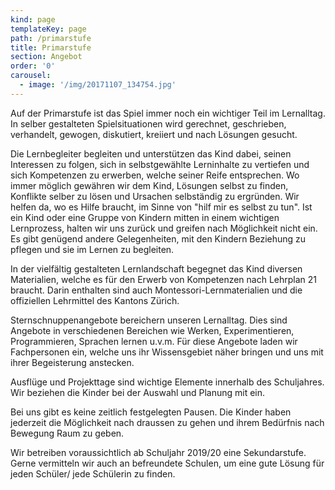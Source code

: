 ```yaml
---
kind: page
templateKey: page
path: /primarstufe
title: Primarstufe
section: Angebot
order: '0'
carousel:
  - image: '/img/20171107_134754.jpg'
---
```

Auf der Primarstufe ist das Spiel immer noch ein wichtiger Teil im Lernalltag. In selber gestalteten Spielsituationen wird gerechnet, geschrieben, verhandelt, gewogen, diskutiert, kreiiert und nach Lösungen gesucht. 

Die Lernbegleiter begleiten und unterstützen das Kind dabei, seinen Interessen zu folgen, sich in selbstgewählte Lerninhalte zu vertiefen und sich Kompetenzen zu erwerben, welche seiner Reife entsprechen. Wo immer möglich gewähren wir dem Kind, Lösungen selbst zu finden, Konflikte selber zu lösen und Ursachen selbständig zu ergründen. Wir helfen da, wo es Hilfe braucht, im Sinne von "hilf mir es selbst zu tun". Ist ein Kind oder eine Gruppe von Kindern mitten in einem wichtigen Lernprozess, halten wir uns zurück und greifen nach Möglichkeit nicht ein. Es gibt genügend andere Gelegenheiten, mit den Kindern Beziehung zu pflegen und sie im Lernen zu begleiten. 

In der vielfältig gestalteten Lernlandschaft begegnet das Kind diversen Materialien, welche es für den Erwerb von Kompetenzen nach Lehrplan 21 braucht. Darin enthalten sind auch Montessori-Lernmaterialien und die offiziellen Lehrmittel des Kantons Zürich.

Sternschnuppenangebote bereichern unseren Lernalltag. Dies sind Angebote in verschiedenen Bereichen wie Werken, Experimentieren, Programmieren, Sprachen lernen u.v.m. Für diese Angebote laden wir Fachpersonen ein, welche uns ihr Wissensgebiet näher bringen und uns mit ihrer Begeisterung anstecken. 

Ausflüge und Projekttage sind wichtige Elemente innerhalb des Schuljahres. Wir beziehen die Kinder bei der Auswahl und Planung mit ein.

Bei uns gibt es keine zeitlich festgelegten Pausen. Die Kinder haben jederzeit die Möglichkeit nach draussen zu gehen und ihrem Bedürfnis nach Bewegung Raum zu geben.

Wir betreiben voraussichtlich ab Schuljahr 2019/20 eine Sekundarstufe. Gerne vermitteln wir auch an befreundete Schulen, um eine gute Lösung für jeden Schüler/ jede Schülerin zu finden.
